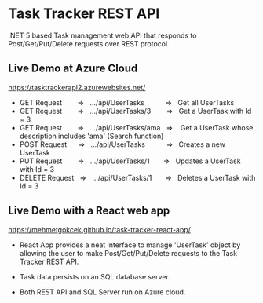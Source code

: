 # Task Tracker REST API
.NET 5 based Task management web API that responds to Post/Get/Put/Delete requests over REST protocol


## Live Demo at Azure Cloud
https://tasktrackerapi2.azurewebsites.net/

- GET Request&nbsp;&nbsp;&nbsp;&nbsp;&nbsp;&nbsp;&nbsp;&nbsp;=>&nbsp;&nbsp;&nbsp;.../api/UserTasks &nbsp;&nbsp;&nbsp;&nbsp;&nbsp;&nbsp;&nbsp;&nbsp;&nbsp;&nbsp;=>&nbsp;&nbsp;&nbsp;Get all UserTasks
- GET Request&nbsp;&nbsp;&nbsp;&nbsp;&nbsp;&nbsp;&nbsp;&nbsp;=>&nbsp;&nbsp;&nbsp;.../api/UserTasks/3 &nbsp;&nbsp;&nbsp;&nbsp;&nbsp;&nbsp;&nbsp;=>&nbsp;&nbsp;&nbsp;Get a UserTask with Id = 3
- GET Request&nbsp;&nbsp;&nbsp;&nbsp;&nbsp;&nbsp;&nbsp;&nbsp;=>&nbsp;&nbsp;&nbsp;.../api/UserTasks/ama &nbsp;&nbsp;=> &nbsp;&nbsp;&nbsp;Get a UserTask whose description includes 'ama' (Search function)
- POST Request&nbsp;&nbsp;&nbsp;&nbsp;&nbsp;&nbsp;=>&nbsp;&nbsp;&nbsp;.../api/UserTasks &nbsp;&nbsp;&nbsp;&nbsp;&nbsp;&nbsp;&nbsp;&nbsp;&nbsp;&nbsp;=>&nbsp;&nbsp;&nbsp;Creates a new UserTask
- PUT Request&nbsp;&nbsp;&nbsp;&nbsp;&nbsp;&nbsp;&nbsp;&nbsp;=>&nbsp;&nbsp;&nbsp;.../api/UserTasks/1 &nbsp; &nbsp;&nbsp;&nbsp;&nbsp;=>&nbsp;&nbsp;&nbsp;Updates a UserTask with Id = 3
- DELETE Request&nbsp;&nbsp;&nbsp;=>&nbsp;&nbsp;&nbsp;.../api/UserTasks/1 &nbsp;&nbsp;&nbsp;&nbsp;&nbsp;&nbsp;=>&nbsp;&nbsp;&nbsp;Deletes a UserTask with Id = 3


## Live Demo with a React web app

https://mehmetgokcek.github.io/task-tracker-react-app/

- React App provides a neat interface to manage 'UserTask' object by allowing the user to make Post/Get/Put/Delete requests to the Task Tracker REST API.

- Task data persists on an SQL database server.

- Both REST API and SQL Server run on Azure cloud.
